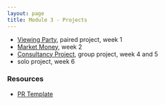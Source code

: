 ```yaml
---
layout: page
title: Module 3 - Projects
---
```


*  [Viewing Party](./viewing_party_lite), paired project, week 1
*  [Market Money](./market_money), week 2
* [Consultancy Project](./consultancy), group project, week 4 and 5
*  solo project, week 6


### Resources
- [PR Template](./pr_template)
